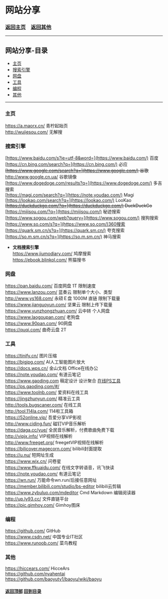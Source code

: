 # 网站分享

### <span id="begin">[返回主页](https://xkk1.github.io)　[返回其他](https://xkk1.github.io/other/)</span>

---

## <span id="content">网站分享-目录</span>
+ [主页](#主页)
+ [搜索引擎](#搜索引擎)
+ [网盘](#网盘)
+ [工具](#工具)
+ [编程](#编程)
+ [其他](#其他)

---

### <span id="主页">主页</span>
<https://a.maorx.cn/> 青柠起始页  
<http://wujiesou.com/> 无解搜  

### <span id="搜索引擎">搜索引擎</span>
[https://www.baidu.com/s?ie=utf-8&word=](https://www.baidu.com/) 百度  
[https://cn.bing.com/search?q=](https://cn.bing.com/) 必应  
~~[https://www.google.com/search?q=](https://www.google.com/) 谷歌~~  
<http://www.google.cn.ua/> 谷歌镜像  
[https://www.dogedoge.com/results?q=](https://www.dogedoge.com/) 多吉搜索  
[https://magi.com/search?q=](https://note.youdao.com/) Magi  
[https://lookao.com/search?q=](https://lookao.com/) LooKao  
~~[https://duckduckgo.com/?q=](https://duckduckgo.com/) DuckDuckGo~~  
[https://mijisou.com/?q=](https://mijisou.com/) 秘迹搜索  
[https://www.sogou.com/web?query=](https://www.sogou.com/) 搜狗搜索  
[https://www.so.com/s?q=](https://www.so.com/)360搜索  
[https://quark.sm.cn/s?q=](https://quark.sm.cn/) 夸克搜索  
[https://so.m.sm.cn/s?q=](https://so.m.sm.cn/) 神马搜索  

- **文档搜索引擎**  
<https://www.jiumodiary.com/> 鸠摩搜索  
<https://ebook.blinkol.com/> 熊猫搜书  

### <span id="网盘">网盘</span>
<https://pan.baidu.com/> 百度网盘 1T 限制速度  
<https://www.lanzou.com/> 蓝奏云 限制单个大小、类型  
<http://www.ys168.com/> 永硕Ｅ盘 1000M 直链 限制下载量  
<https://www.jianguoyun.com/> 坚果云 限制上传下载量  
<https://www.yunzhongzhuan.com/> 云中转 个人网盘  
<https://www.laogoupan.com/> 老狗盘  
<https://www.90pan.com/> 90网盘  
<https://quqi.com/> 曲奇云盘 2T  

### <span id="工具">工具</span>
<https://tinify.cn/> 图片压缩  
<https://bigjpg.com/> AI人工智能图片放大  
<https://docs.wps.cn/> 金山文档 Office在线办公  
<https://note.youdao.com/> 有道云笔记  
<https://www.gaoding.com> 稿定设计 设计聚合 [在线PS工具https://ps.gaoding.com/#/](https://ps.gaoding.com/#/)  
<https://www.toolnb.com/> 爱资料在线工具  
<https://jingzhunyun.com/> 精准云工具  
<http://tools.bugscaner.com/> 在线工具  
<http://tool.114la.com/> 114啦工具箱  
<https://52online.vip/> 吾爱分享VIP影视  
<http://www.ciding.fun/> 磁钉VIP音乐解析  
<https://daga.cc/yue/> 全民音乐解析，付费歌曲免费下载  
<http://vipjx.info/> VIP视频在线解析  
<http://www.freeget.org/> freegetVIP视频在线解析  
<https://bilicover.magecorn.com/> bilibili封面提取  
<https://u.nu/> 短网址生成  
<https://www.wjx.cn/> 问卷星  
<https://www.ffkuaidu.com/> 在线文字转语音，讯飞快读  
<https://note.youdao.com/> 有道云笔记  
<https://wn.run/> 万能命令wn.run/后接任意网址  
<https://member.bilibili.com/studio/bs-editor> bilibili云剪辑  
<https://www.zybuluo.com/mdeditor> Cmd Markdown 编辑阅读器  
<http://up.ly93.cc/> 文件直链平台  
<https://pic.gimhoy.com/> Gimhoy图床  

### <span id="编程">编程</span>
<https://github.com/> GitHub  
<https://www.csdn.net/> 中国专业IT社区  
<https://www.runoob.com/> 菜鸟教程  

### <span id="其他">其他</span>
<https://hiccears.com/> HicceArs  
<https://github.com/nyahentai>  
<https://github.com/baoyutv1/baoyu/wiki/baoyu>  

#### [返回顶部](#begin) [回到目录](#content)  
